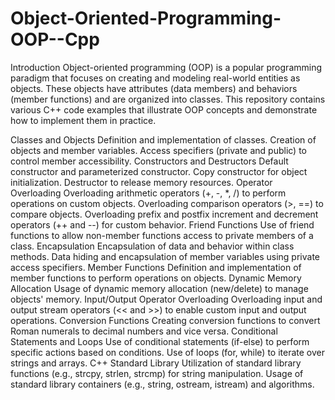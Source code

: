 # Object-Oriented-Programming-OOP--Cpp

Introduction
Object-oriented programming (OOP) is a popular programming paradigm that focuses on creating and modeling real-world entities as objects. These objects have attributes (data members) and behaviors (member functions) and are organized into classes. This repository contains various C++ code examples that illustrate OOP concepts and demonstrate how to implement them in practice.

Classes and Objects
Definition and implementation of classes.
Creation of objects and member variables.
Access specifiers (private and public) to control member accessibility.
Constructors and Destructors
Default constructor and parameterized constructor.
Copy constructor for object initialization.
Destructor to release memory resources.
Operator Overloading
Overloading arithmetic operators (+, -, *, /) to perform operations on custom objects.
Overloading comparison operators (>, ==) to compare objects.
Overloading prefix and postfix increment and decrement operators (++ and --) for custom behavior.
Friend Functions
Use of friend functions to allow non-member functions access to private members of a class.
Encapsulation
Encapsulation of data and behavior within class methods.
Data hiding and encapsulation of member variables using private access specifiers.
Member Functions
Definition and implementation of member functions to perform operations on objects.
Dynamic Memory Allocation
Usage of dynamic memory allocation (new/delete) to manage objects' memory.
Input/Output Operator Overloading
Overloading input and output stream operators (<< and >>) to enable custom input and output operations.
Conversion Functions
Creating conversion functions to convert Roman numerals to decimal numbers and vice versa.
Conditional Statements and Loops
Use of conditional statements (if-else) to perform specific actions based on conditions.
Use of loops (for, while) to iterate over strings and arrays.
C++ Standard Library
Utilization of standard library functions (e.g., strcpy, strlen, strcmp) for string manipulation.
Usage of standard library containers (e.g., string, ostream, istream) and algorithms.
